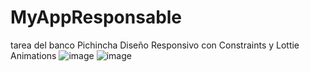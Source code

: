 # MyAppResponsable
tarea del banco Pichincha
Diseño Responsivo con Constraints y Lottie Animations
![image](https://github.com/emilymirand/MyAppResponsable/assets/125322859/d69f70ed-4258-4e31-a0f9-41f4119517c8)
![image](https://github.com/emilymirand/MyAppResponsable/assets/125322859/bab73448-8d3c-45e5-afc7-9ec128724fa4)
